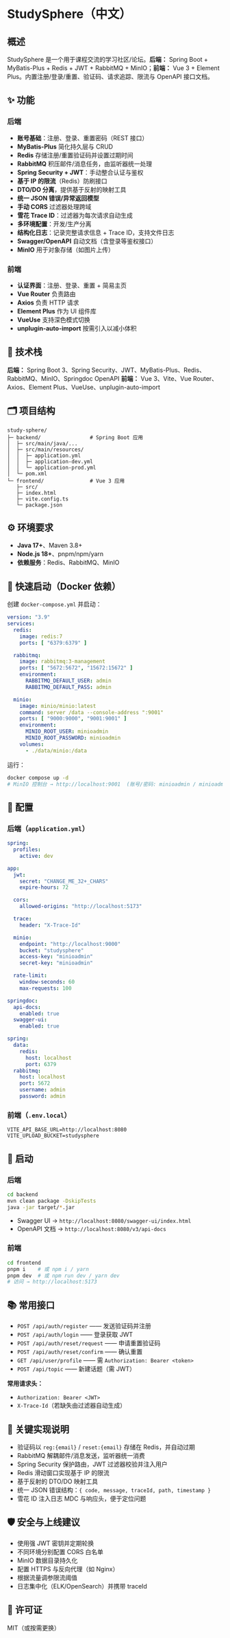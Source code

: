 # StudySphere（中文）

## 概述

StudySphere 是一个用于课程交流的学习社区/论坛。**后端：** Spring Boot + MyBatis-Plus + Redis + JWT + RabbitMQ + MinIO；**前端：** Vue 3 + Element Plus。内置注册/登录/重置、验证码、请求追踪、限流与 OpenAPI 接口文档。

## ✨ 功能

### 后端

* **账号基础**：注册、登录、重置密码（REST 接口）
* **MyBatis-Plus** 简化持久层与 CRUD
* **Redis** 存储注册/重置验证码并设置过期时间
* **RabbitMQ** 积压邮件/消息任务，由监听器统一处理
* **Spring Security + JWT**：手动整合认证与鉴权
* **基于 IP 的限流**（Redis）防刷接口
* **DTO/DO 分离**，提供基于反射的映射工具
* **统一 JSON 错误/异常返回模型**
* **手动 CORS** 过滤器处理跨域
* **雪花 Trace ID**：过滤器为每次请求自动生成
* **多环境配置**：开发/生产分离
* **结构化日志**：记录完整请求信息 + Trace ID，支持文件日志
* **Swagger/OpenAPI** 自动文档（含登录等鉴权接口）
* **MinIO** 用于对象存储（如图片上传）

### 前端

* **认证界面**：注册、登录、重置 + 简易主页
* **Vue Router** 负责路由
* **Axios** 负责 HTTP 请求
* **Element Plus** 作为 UI 组件库
* **VueUse** 支持深色模式切换
* **unplugin-auto-import** 按需引入以减小体积

## 🧱 技术栈

**后端：** Spring Boot 3、Spring Security、JWT、MyBatis-Plus、Redis、RabbitMQ、MinIO、Springdoc OpenAPI
**前端：** Vue 3、Vite、Vue Router、Axios、Element Plus、VueUse、unplugin-auto-import

## 🗂 项目结构

```
study-sphere/
├─ backend/                # Spring Boot 应用
│  ├─ src/main/java/...
│  ├─ src/main/resources/
│  │  ├─ application.yml
│  │  ├─ application-dev.yml
│  │  └─ application-prod.yml
│  └─ pom.xml
└─ frontend/               # Vue 3 应用
   ├─ src/
   ├─ index.html
   ├─ vite.config.ts
   └─ package.json
```

## ⚙️ 环境要求

* **Java 17+**、Maven 3.8+
* **Node.js 18+**、pnpm/npm/yarn
* **依赖服务**：Redis、RabbitMQ、MinIO

## 🐳 快速启动（Docker 依赖）

创建 `docker-compose.yml` 并启动：

```yaml
version: "3.9"
services:
  redis:
    image: redis:7
    ports: [ "6379:6379" ]

  rabbitmq:
    image: rabbitmq:3-management
    ports: [ "5672:5672", "15672:15672" ]
    environment:
      RABBITMQ_DEFAULT_USER: admin
      RABBITMQ_DEFAULT_PASS: admin

  minio:
    image: minio/minio:latest
    command: server /data --console-address ":9001"
    ports: [ "9000:9000", "9001:9001" ]
    environment:
      MINIO_ROOT_USER: minioadmin
      MINIO_ROOT_PASSWORD: minioadmin
    volumes:
      - ./data/minio:/data
```

运行：

```bash
docker compose up -d
# MinIO 控制台 → http://localhost:9001  (账号/密码: minioadmin / minioadmin)
```

## 🔐 配置

### 后端（`application.yml`）

```yaml
spring:
  profiles:
    active: dev

app:
  jwt:
    secret: "CHANGE_ME_32+_CHARS"
    expire-hours: 72

  cors:
    allowed-origins: "http://localhost:5173"

  trace:
    header: "X-Trace-Id"

  minio:
    endpoint: "http://localhost:9000"
    bucket: "studysphere"
    access-key: "minioadmin"
    secret-key: "minioadmin"

  rate-limit:
    window-seconds: 60
    max-requests: 100

springdoc:
  api-docs:
    enabled: true
  swagger-ui:
    enabled: true

spring:
  data:
    redis:
      host: localhost
      port: 6379
  rabbitmq:
    host: localhost
    port: 5672
    username: admin
    password: admin
```

### 前端（`.env.local`）

```dotenv
VITE_API_BASE_URL=http://localhost:8080
VITE_UPLOAD_BUCKET=studysphere
```

## 🚀 启动

### 后端

```bash
cd backend
mvn clean package -DskipTests
java -jar target/*.jar
```

* Swagger UI → `http://localhost:8080/swagger-ui/index.html`
* OpenAPI 文档 → `http://localhost:8080/v3/api-docs`

### 前端

```bash
cd frontend
pnpm i    # 或 npm i / yarn
pnpm dev  # 或 npm run dev / yarn dev
# 访问 → http://localhost:5173
```

## 📚 常用接口

* `POST /api/auth/register` —— 发送验证码并注册
* `POST /api/auth/login` —— 登录获取 JWT
* `POST /api/auth/reset/request` —— 申请重置验证码
* `POST /api/auth/reset/confirm` —— 确认重置
* `GET /api/user/profile` —— 需 `Authorization: Bearer <token>`
* `POST /api/topic` —— 新建话题（需 JWT）

**常用请求头：**

* `Authorization: Bearer <JWT>`
* `X-Trace-Id`（若缺失由过滤器自动生成）

## 🧩 关键实现说明

* 验证码以 `reg:{email}` / `reset:{email}` 存储在 Redis，并自动过期
* RabbitMQ 解耦邮件/消息发送，监听器统一消费
* Spring Security 保护路由，JWT 过滤器校验并注入用户
* Redis 滑动窗口实现基于 IP 的限流
* 基于反射的 DTO/DO 映射工具
* 统一 JSON 错误结构：`{ code, message, traceId, path, timestamp }`
* 雪花 ID 注入日志 MDC 与响应头，便于定位问题

## 🛡 安全与上线建议

* 使用强 JWT 密钥并定期轮换
* 不同环境分别配置 CORS 白名单
* MinIO 数据目录持久化
* 配置 HTTPS 与反向代理（如 Nginx）
* 根据流量调参限流阈值
* 日志集中化（ELK/OpenSearch）并携带 traceId

## 📜 许可证

MIT（或按需更换）
